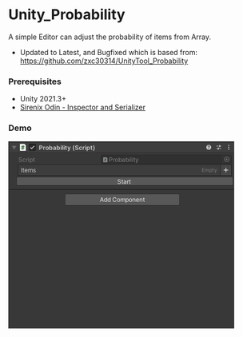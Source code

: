 # Unity_Probability
A simple Editor can adjust the probability of items from Array.

* Updated to Latest, and Bugfixed which is based from: https://github.com/zxc30314/UnityTool_Probability

### Prerequisites
* Unity 2021.3+
* [Sirenix Odin - Inspector and Serializer](https://assetstore.unity.com/packages/tools/utilities/odin-inspector-and-serializer-89041)


### Demo

![image](Unity_odcylJhZno.gif)
